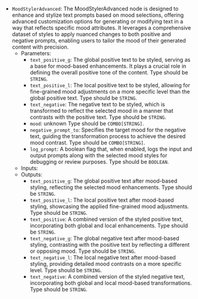 - `MoodStylerAdvanced`: The MoodStylerAdvanced node is designed to enhance and stylize text prompts based on mood selections, offering advanced customization options for generating or modifying text in a way that reflects specific mood attributes. It leverages a comprehensive dataset of styles to apply nuanced changes to both positive and negative prompts, enabling users to tailor the mood of their generated content with precision.
    - Parameters:
        - `text_positive_g`: The global positive text to be styled, serving as a base for mood-based enhancements. It plays a crucial role in defining the overall positive tone of the content. Type should be `STRING`.
        - `text_positive_l`: The local positive text to be styled, allowing for fine-grained mood adjustments on a more specific level than the global positive text. Type should be `STRING`.
        - `text_negative`: The negative text to be styled, which is transformed to reflect the selected mood in a manner that contrasts with the positive text. Type should be `STRING`.
        - `mood`: unknown Type should be `COMBO[STRING]`.
        - `negative_prompt_to`: Specifies the target mood for the negative text, guiding the transformation process to achieve the desired mood contrast. Type should be `COMBO[STRING]`.
        - `log_prompt`: A boolean flag that, when enabled, logs the input and output prompts along with the selected mood styles for debugging or review purposes. Type should be `BOOLEAN`.
    - Inputs:
    - Outputs:
        - `text_positive_g`: The global positive text after mood-based styling, reflecting the selected mood enhancements. Type should be `STRING`.
        - `text_positive_l`: The local positive text after mood-based styling, showcasing the applied fine-grained mood adjustments. Type should be `STRING`.
        - `text_positive`: A combined version of the styled positive text, incorporating both global and local enhancements. Type should be `STRING`.
        - `text_negative_g`: The global negative text after mood-based styling, contrasting with the positive text by reflecting a different or opposing mood. Type should be `STRING`.
        - `text_negative_l`: The local negative text after mood-based styling, providing detailed mood contrasts on a more specific level. Type should be `STRING`.
        - `text_negative`: A combined version of the styled negative text, incorporating both global and local mood-based transformations. Type should be `STRING`.
